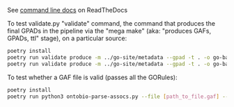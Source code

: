 See [command line docs](http://ontobio.readthedocs.io/en/latest/commandline.html#commandline) on ReadTheDocs

To test validate.py "validate" command, the command that produces the final GPADs in the pipeline via the "mega make" 
(aka: "produces GAFs, GPADs, ttl" stage), on a particular source:

```bash
poetry install
poetry run validate produce -m ../go-site/metadata --gpad -t . -o go-basic.json --base-download-url "http://skyhook.berkeleybop.org/[PIPELINE_BRANCH_NAME]/" --only-dataset mgi MGI
poetry run validate produce -m ../go-site/metadata --gpad -t . -o go-basic.json --base-download-url "http://skyhook.berkeleybop.org/[PIPELINE_BRANCH_NAME]/" --only-dataset goa_chicken goa
```


To test whether a GAF file is valid (passes all the GORules):
```bash
poetry install
poetry run python3 ontobio-parse-assocs.py --file [path_to_file.gaf] --format GAF -o mgi_valid.gaf --report-md mgi.report.md -r [path_to_go.json] -l all validate
```